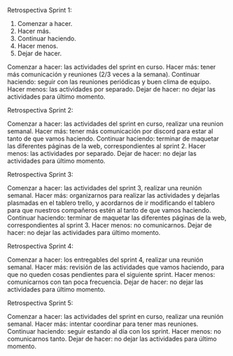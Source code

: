 Retrospectiva Sprint 1:

1. Comenzar a hacer.
2. Hacer más.
3. Continuar haciendo.
4. Hacer menos.
5. Dejar de hacer.

Comenzar a hacer: las actividades del sprint en curso.
Hacer más: tener más comunicación y reuniones (2/3 veces a la semana).
Continuar haciendo: seguir con las reuniones periódicas y buen clima de equipo.
Hacer menos: las actividades por separado.
Dejar de hacer: no dejar las actividades para último momento.

Retrospectiva Sprint 2:

Comenzar a hacer: las actividades del sprint en curso, realizar una reunion semanal.
Hacer más: tener más comunicación por discord para estar al tanto de que vamos haciendo.
Continuar haciendo: terminar de maquetar las diferentes páginas de la web, correspondientes al sprint 2.
Hacer menos: las actividades por separado.
Dejar de hacer: no dejar las actividades para último momento.

Retrospectiva Sprint 3:

Comenzar a hacer: las actividades del sprint 3, realizar una reunión semanal.
Hacer más: organizarnos para realizar las actividades y dejarlas plasmadas en el tablero trello, y acordarnos de ir modificando el tablero para que nuestros compañeros estén al tanto de que vamos haciendo.
Continuar haciendo: terminar de maquetar las diferentes páginas de la web, correspondientes al sprint 3.
Hacer menos: no comunicarnos.
Dejar de hacer: no dejar las actividades para último momento.

Retrospectiva Sprint 4:

Comenzar a hacer: los entregables del sprint 4, realizar una reunión semanal.
Hacer más: revisión de las actividades que vamos haciendo, para que no queden cosas pendientes para el siguiente sprint.
Hacer menos: comunicarnos con tan poca frecuencia.
Dejar de hacer: no dejar las actividades para último momento.


Retrospectiva Sprint 5:

Comenzar a hacer: las actividades del sprint en curso, realizar una reunión semanal.
Hacer más: intentar coordinar para tener mas reuniones.
Continuar haciendo: seguir estando al día con los sprint.
Hacer menos: no comunicarnos tanto.
Dejar de hacer: no dejar las actividades para último momento.



